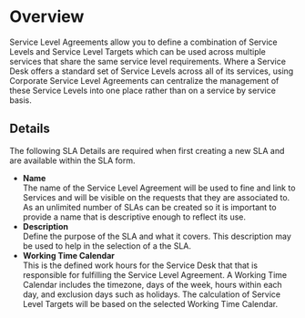 # Overview
Service Level Agreements allow you to define a combination of Service Levels and Service Level Targets which can be used across multiple services that share the same service level requirements. Where a Service Desk offers a standard set of Service Levels across all of its services, using Corporate Service Level Agreements can centralize the management of these Service Levels into one place rather than on a service by service basis.

## Details
The following SLA Details are required when first creating a new SLA and are available within the SLA form.

* **Name**<br>The name of the Service Level Agreement will be used to fine and link to Services and will be visible on the requests that they are associated to. As an unlimited number of SLAs can be created so it is important to provide a name that is descriptive enough to reflect its use.
* **Description**<br>Define the purpose of the SLA and what it covers. This description may be used to help in the selection of a the SLA.
* **Working Time Calendar**<br>This is the defined work hours for the Service Desk that that is responsible for fulfilling the Service Level Agreement. A Working Time Calendar includes the timezone, days of the week, hours within each day, and exclusion days such as holidays. The calculation of Service Level Targets will be based on the selected Working Time Calendar.